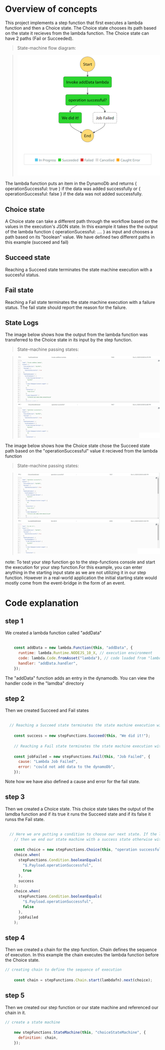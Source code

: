 # Overview of concepts

This project implements a step function that first executes a lambda function and then a Choice state. The Choice state chooses its path based on the state it recieves from the lambda function. The Choice state can have 2 paths (Fail or Succeeded).

>State-machine flow diagram:

>![State-machine flow diagram](imgs/step_function_workflow.png)  

The lambda function puts an item in the DynamoDb and returns { operationSuccessful: true } if the data was added successfully or { operationSuccessful: false } if the data was not added successfully.

## Choice state

A Choice state can take a different path through the workflow based on the values in the execution's JSON state. In this example it takes the the output of the lambda function { operationSucessful: .... } as input and chooses a path based on its "boolean" value. We have defined two different paths in this example (succeed and fail)

## Succeed state

Reaching a Succeed state terminates the state machine execution with a succesful status.

## Fail state

Reaching a Fail state terminates the state machine execution with a failure status. The fail state should report the reason for the failure.

## State Logs

The image below shows how the output from the lambda function was transferred to the Choice state in its input by the step function.

>State-machine passing states:

>![State-machine passing states](imgs/step_function_workflow_states1.png)  

The image below shows how the Choice state chose the Succeed state path based on the "operationSuccessful" value it recieved from the lambda function

>State-machine passing states:

>![State-machine passing states](imgs/step_function_workflow_states2.png)  

note: To test your step function go to the step-functions console and start the execution for your step function.For this example, you can enter anything in the starting input state as we are not utilizing it in our step function. However in a real-world application the initial starting state would mostly come from the event-bridge in the form of an event.


# Code explanation

## step 1

We created a lambda function called "addData"

```javascript

    const addData = new lambda.Function(this, "addData", {
      runtime: lambda.Runtime.NODEJS_10_X, // execution environment
      code: lambda.Code.fromAsset("lambda"), // code loaded from "lambda" directory
      handler: "addData.handler",
    });

```

The "addData" function adds an entry in the dynamodb. You can view the handler code in the "lamdba" directory

## step 2

Then we created Succeed and Fail states

```javascript

  // Reaching a Succeed state terminates the state machine execution with a succesful status.

    const success = new stepFunctions.Succeed(this, "We did it!");

    // Reaching a Fail state terminates the state machine execution with a failure status.

    const jobFailed = new stepFunctions.Fail(this, "Job Failed", {
      cause: "Lambda Job Failed",
      error: "could not add data to the dynamoDb",
    });
```

Note how we have also defined a cause and error for the fail state.

## step 3

Then we created a Choice state. This choice state takes the output of the lamdba function and if its true it runs the Succeed state and if its false it runss the Fail state.

```javascript

  // Here we are putting a condition to choose our next state. If the last state (lambdafn) returns {operationSuccessful: true}
    // then we end our state machine with a success state otherwise with a fail state

    const choice = new stepFunctions.Choice(this, "operation successful?");
    choice.when(
      stepFunctions.Condition.booleanEquals(
        "$.Payload.operationSuccessful",
        true
      ),
      success
    );
    choice.when(
      stepFunctions.Condition.booleanEquals(
        "$.Payload.operationSuccessful",
        false
      ),
      jobFailed
    );
```


## step 4

Then we created a chain for the step function. Chain defines the sequence of execution. In this example the chain executes the lambda function before the Choice state.

```javascript
// creating chain to define the sequence of execution

    const chain = stepFunctions.Chain.start(lambdafn).next(choice);
```

## step 5

Then we created our step function or our state machine and referenced our chain in it.

```javascript
// create a state machine

    new stepFunctions.StateMachine(this, "choiceStateMachine", {
      definition: chain,
    });
```
